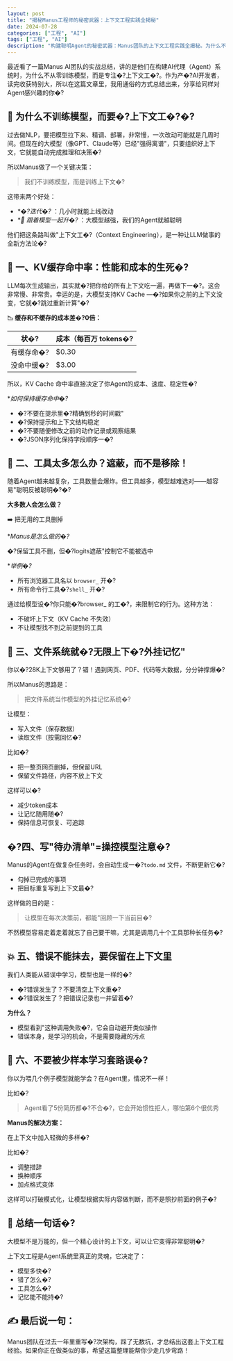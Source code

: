 ```yaml
---
layout: post
title: "揭秘Manus工程师的秘密武器：上下文工程实践全揭秘"
date: 2024-07-28
categories: ["工程", "AI"]
tags: ["工程", "AI"]
description: "构建聪明Agent的秘密武器：Manus团队的上下文工程实践全揭秘。为什么不训练模型而要训练上下文？从KV缓存优化到工具管理，深度解析AI代理系统的核心技术。"
---
```


最近看了一篇Manus AI团队的实战总结，讲的是他们在构建AI代理（Agent）系统时，为什么不从零训练模型，而是专注�?上下文工�?。作为产�?AI开发者，读完收获特别大，所以在这篇文章里，我用通俗的方式总结出来，分享给同样对Agent感兴趣的你�?

## 🧭 为什么不训练模型，而要�?上下文工�?�?

过去做NLP，要把模型拉下来、精调、部署，非常慢，一次改动可能就是几周时间。但现在的大模型（像GPT、Claude等）已经"强得离谱"，只要组织好上下文，它就能自动完成推理和决策�?

所以Manus做了一个关键决策：

> 我们不训练模型，而是训练上下文�?

这带来两个好处：

  * **�?迭代�?* ：几小时就能上线改动
  * **🚀 跟着模型一起升�?* ：大模型越强，我们的Agent就越聪明

他们把这条路叫做"上下文工�?（Context Engineering），是一种让LLM做事的全新方法论�?

## 🧩 一、KV缓存命中率：性能和成本的生死�?

LLM每次生成输出，其实就�?把你给的所有上下文吃一遍，再做下一�?。这会非常慢、非常贵。幸运的是，大模型支持KV Cache —�?如果你之前的上下文没变，它就�?跳过重新计算"�?

**📉 缓存和不缓存的成本差�?0倍：**

状�?| 成本（每百万 tokens�? 
---|---  
有缓存命�?| $0.30  
没命中缓�?| $3.00  
  
所以，KV Cache 命中率直接决定了你Agent的成本、速度、稳定性�?

**如何保持缓存命中�?*

  * �?不要在提示里�?精确到秒的时间戳"
  * �?保持提示和上下文结构稳定
  * �?不要随便修改之前的动作记录或观察结果
  * �?JSON序列化保持字段顺序一�?

## 🔧 二、工具太多怎么办？遮蔽，而不是移除！

随着Agent越来越复杂，工具数量会爆炸。但工具越多，模型越难选对——越容易"聪明反被聪明�?�?

**大多数人会怎么做？**

➡️ 把无用的工具删掉

**Manus是怎么做的�?*

�?保留工具不删，但�?logits遮蔽"控制它不能被选中

**举例�?*

  * 所有浏览器工具名以 `browser_` 开�?
  * 所有命令行工具�?`shell_` 开�?

通过给模型设�?你只能�?browser_ 的工�?，来限制它的行为。这种方法：

  * 不破坏上下文（KV Cache 不失效）
  * 不让模型找不到之前提到的工具

## 🧠 三、文件系统就�?无限上下�?外挂记忆"

你以�?28K上下文够用了？错！遇到网页、PDF、代码等大数据，分分钟撑爆�?

所以Manus的思路是：

> 把文件系统当作模型的外挂记忆系统�?

让模型：

  * 写入文件（保存数据）
  * 读取文件（按需回忆�?

比如�?

  * 把一整页网页删掉，但保留URL
  * 保留文件路径，内容不放上下文

这样可以�?

  * 减少token成本
  * 让记忆随用随�?
  * 保持信息可恢复、可追踪

## �?四、写"待办清单"=操控模型注意�?

Manus的Agent在做复杂任务时，会自动生成一�?`todo.md` 文件，不断更新它�?

  * 勾掉已完成的事项
  * 把目标重复写到上下文最�?

这样做的目的是：

> 让模型在每次决策前，都能"回顾一下当前目�? 

不然模型容易走着走着就忘了自己要干嘛，尤其是调用几十个工具那种长任务�?

## 💥 五、错误不能抹去，要保留在上下文里

我们人类能从错误中学习，模型也是一样的�?

  * �?错误发生了？不要清空上下文重�?
  * �?错误发生了？把错误记录也一并留着�?

**为什么？**

  * 模型看到"这种调用失败�?，它会自动避开类似操作
  * 错误本身，是学习的机会，不是需要隐藏的污点

## 🎲 六、不要被少样本学习套路误�?

你以为喂几个例子模型就能学会？在Agent里，情况不一样！

比如�?

> Agent看了5份简历都�?不合�?，它会开始惯性拒人，哪怕第6个很优秀 

**Manus的解决方案：**

在上下文中加入轻微的多样�?

比如�?

  * 调整措辞
  * 换种顺序
  * 加点格式变体

这样可以打破模式化，让模型根据实际内容做判断，而不是照抄前面的例子�?

## 📌 总结一句话�?

大模型不是万能的，但一个精心设计的上下文，可以让它变得非常聪明�?

上下文工程是Agent系统里真正的灵魂，它决定了：

  * 模型多快�?
  * 错了怎么�?
  * 工具怎么�?
  * 记忆能不能持�?

## ✍️ 最后说一句：

Manus团队在过去一年里重写�?次架构，踩了无数坑，才总结出这套上下文工程经验。如果你正在做类似的事，希望这篇整理能帮你少走几步弯路！
